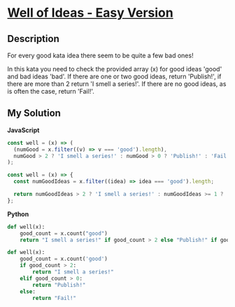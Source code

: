 # [Well of Ideas - Easy Version](https://www.codewars.com/kata/57f222ce69e09c3630000212)

## Description

For every good kata idea there seem to be quite a few bad ones!

In this kata you need to check the provided array (x) for good ideas 'good' and bad ideas 'bad'. If there are one or two good ideas, return 'Publish!', if there are more than 2 return 'I smell a series!'. If there are no good ideas, as is often the case, return 'Fail!'.

## My Solution

**JavaScript**

```js
const well = (x) => (
  (numGood = x.filter((v) => v === 'good').length),
  numGood > 2 ? 'I smell a series!' : numGood > 0 ? 'Publish!' : 'Fail!'
);
```

```js
const well = (x) => {
  const numGoodIdeas = x.filter((idea) => idea === 'good').length;

  return numGoodIdeas > 2 ? 'I smell a series!' : numGoodIdeas >= 1 ? 'Publish!' : 'Fail!';
};
```

**Python**

```py
def well(x):
    good_count = x.count("good")
    return "I smell a series!" if good_count > 2 else "Publish!" if good_count > 0 else "Fail!"
```

```py
def well(x):
    good_count = x.count('good')
    if good_count > 2:
        return "I smell a series!"
    elif good_count > 0:
        return "Publish!"
    else:
        return "Fail!"
```
